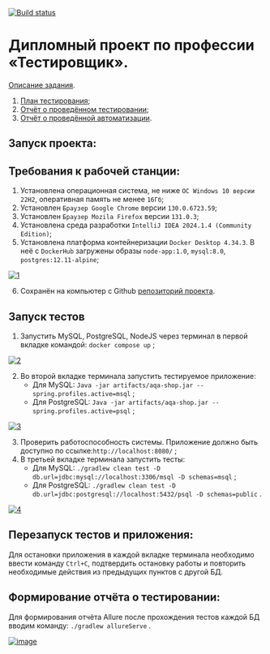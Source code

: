 [![Build status](https://ci.appveyor.com/api/projects/status/20a5n49w82xfaw0m?svg=true)](https://ci.appveyor.com/project/valeit98/project-diploma)

# Дипломный проект по профессии «Тестировщик».

[Описание задания](https://github.com/netology-code/qa-diploma).

1. [План тестирования](https://github.com/valeit98/Project_Diploma/blob/main/Plan.md);
2. [Отчёт о проведённом тестировании](https://github.com/valeit98/Project_Diploma/blob/main/Report.md);
3. [Отчёт о проведённой автоматизации](https://github.com/valeit98/Project_Diploma/blob/main/Summary.md).

## Запуск проекта:
## Требования к рабочей станции:
1. Установлена операционная система, не ниже `ОС Windows 10 версии 22H2`, оперативная память не менее `16Гб`;
2. Установлен `Браузер Google Chrome` версии `130.0.6723.59`;
3. Установлен `Браузер Mozila Firefox` версии `131.0.3`;
4. Установлена среда разработки `IntelliJ IDEA 2024.1.4 (Community Edition)`;
5. Установлена платформа контейнеризации `Docker Desktop 4.34.3`. В неё с `DockerHub` загружены образы `node-app:1.0`, `mysql:8.0`, `postgres:12.11-alpine`;

<a href="https://ibb.co/YBmK6hR"><img src="https://i.ibb.co/WvZdQfx/1.png" alt="1" border="0" /></a>

6. Сохранён на компьютер с Github [репозиторий проекта](https://github.com/valeit98/Project_Diploma).

## Запуск тестов
1. Запустить MySQL, PostgreSQL, NodeJS через терминал в первой вкладке командой:
   `docker compose up` ;

<a href="https://ibb.co/qJRvFP4"><img src="https://i.ibb.co/PD5dzfb/2.png" alt="2" border="0"></a>

2. Во второй вкладке терминала запустить тестируемое приложение:
   * Для MySQL: 
   `Java -jar artifacts/aqa-shop.jar --spring.profiles.active=msql` ;
   * Для PostgreSQL: `Java -jar artifacts/aqa-shop.jar --spring.profiles.active=psql` ;

<a href="https://ibb.co/sRrZST0"><img src="https://i.ibb.co/7CFqc3w/3.png" alt="3" border="0"></a>

3. Проверить работоспособность системы. Приложение должно быть доступно по ссылке:`http://localhost:8080/` ;
4. В третьей вкладке терминала запустить тесты:
   * Для MySQL: `./gradlew clean test -D db.url=jdbc:mysql://localhost:3306/msql -D schemas=msql` ;
   * Для PostgreSQL: `./gradlew clean test -D db.url=jdbc:postgresql://localhost:5432/psql -D schemas=public` .

<a href="https://ibb.co/yBpN3zq"><img src="https://i.ibb.co/1JM0SCT/4.png" alt="4" border="0"></a>

## Перезапуск тестов и приложения:
Для остановки приложения в каждой вкладке терминала необходимо ввести команду `Ctrl+С`, подтвердить остановку работы и повторить необходимые действия из предыдущих пунктов с другой БД.

## Формирование отчёта о тестировании:
Для формирования отчёта Allure после прохождения тестов каждой БД вводим команду: `./gradlew allureServe` .

<a href="https://ibb.co/VpPzz3G"><img src="https://i.ibb.co/XkvKKVP/image.png" alt="image" border="0"></a>